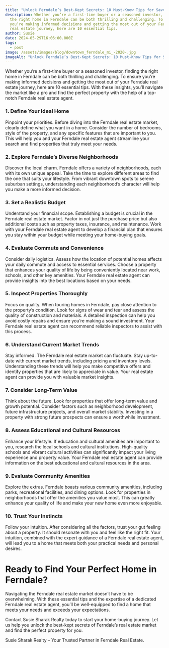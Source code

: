 ```yaml
---
title: "Unlock Ferndale’s Best-Kept Secrets: 10 Must-Know Tips for Savvy Homebuyers"
description: Whether you’re a first-time buyer or a seasoned investor, finding
  the right home in Ferndale can be both thrilling and challenging. To ensure
  you’re making informed decisions and getting the most out of your Ferndale
  real estate journey, here are 10 essential tips.
author: Susie
date: 2024-05-29T16:06:00.000Z
tags:
  - post
image: /assets/images/blog/downtown_ferndale_mi_-2020-.jpg
imageAlt: "Unlock Ferndale’s Best-Kept Secrets: 10 Must-Know Tips for Savvy Homebuyers"
---
```

Whether you’re a first-time buyer or a seasoned investor, finding the right home in Ferndale can be both thrilling and challenging. To ensure you’re making informed decisions and getting the most out of your Ferndale real estate journey, here are 10 essential tips. With these insights, you’ll navigate the market like a pro and find the perfect property with the help of a top-notch Ferndale real estate agent.



### 1. Define Your Ideal Home



Pinpoint your priorities. Before diving into the Ferndale real estate market, clearly define what you want in a home. Consider the number of bedrooms, style of the property, and any specific features that are important to you. This will help you and your Ferndale real estate agent streamline your search and find properties that truly meet your needs.



### 2. Explore Ferndale’s Diverse Neighborhoods



Discover the local charm. Ferndale offers a variety of neighborhoods, each with its own unique appeal. Take the time to explore different areas to find the one that suits your lifestyle. From vibrant downtown spots to serene suburban settings, understanding each neighborhood’s character will help you make a more informed decision.



### 3. Set a Realistic Budget



Understand your financial scope. Establishing a budget is crucial in the Ferndale real estate market. Factor in not just the purchase price but also additional costs such as property taxes, insurance, and maintenance. Work with your Ferndale real estate agent to develop a financial plan that ensures you stay within your budget while meeting your home-buying goals.



### 4. Evaluate Commute and Convenience



Consider daily logistics. Assess how the location of potential homes affects your daily commute and access to essential services. Choose a property that enhances your quality of life by being conveniently located near work, schools, and other key amenities. Your Ferndale real estate agent can provide insights into the best locations based on your needs.



### 5. Inspect Properties Thoroughly

Focus on quality. When touring homes in Ferndale, pay close attention to the property’s condition. Look for signs of wear and tear and assess the quality of construction and materials. A detailed inspection can help you avoid costly repairs and ensure you’re making a sound investment. Your Ferndale real estate agent can recommend reliable inspectors to assist with this process.



### 6. Understand Current Market Trends



Stay informed. The Ferndale real estate market can fluctuate. Stay up-to-date with current market trends, including pricing and inventory levels. Understanding these trends will help you make competitive offers and identify properties that are likely to appreciate in value. Your real estate agent can provide you with valuable market insights.



### 7. Consider Long-Term Value

Think about the future. Look for properties that offer long-term value and growth potential. Consider factors such as neighborhood development, future infrastructure projects, and overall market stability. Investing in a property with strong future prospects can ensure a worthwhile investment.



### 8. Assess Educational and Cultural Resources

Enhance your lifestyle. If education and cultural amenities are important to you, research the local schools and cultural institutions. High-quality schools and vibrant cultural activities can significantly impact your living experience and property value. Your Ferndale real estate agent can provide information on the best educational and cultural resources in the area.



### 9. Evaluate Community Amenities

Explore the extras. Ferndale boasts various community amenities, including parks, recreational facilities, and dining options. Look for properties in neighborhoods that offer the amenities you value most. This can greatly enhance your quality of life and make your new home even more enjoyable.



### 10. Trust Your Instincts

Follow your intuition. After considering all the factors, trust your gut feeling about a property. It should resonate with you and feel like the right fit. Your intuition, combined with the expert guidance of a Ferndale real estate agent, will lead you to a home that meets both your practical needs and personal desires.



# Ready to Find Your Perfect Home in Ferndale?



Navigating the Ferndale real estate market doesn’t have to be overwhelming. With these essential tips and the expertise of a dedicated Ferndale real estate agent, you’ll be well-equipped to find a home that meets your needs and exceeds your expectations.



Contact Susie Sharak Realty today to start your home-buying journey. Let us help you unlock the best-kept secrets of Ferndale’s real estate market and find the perfect property for you.



Susie Sharak Realty – Your Trusted Partner in Ferndale Real Estate.
